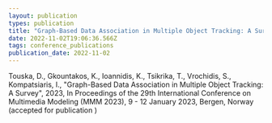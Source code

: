```yaml
---
layout: publication
types: publication
title: "Graph-Based Data Association in Multiple Object Tracking: A Survey"
date: 2022-11-02T19:06:36.566Z
tags: conference_publications
publication_date: 2022-11-02
---
```

<!--StartFragment-->

Touska, D., Gkountakos, K., Ioannidis, K., Tsikrika, T., Vrochidis, S., Kompatsiaris, I., "Graph-Based Data Association in Multiple Object Tracking: A Survey", 2023, In Proceedings of the 29th International Conference on Multimedia Modeling (MMM 2023), 9 - 12 January 2023, Bergen, Norway (accepted for publication )

<!--EndFragment-->